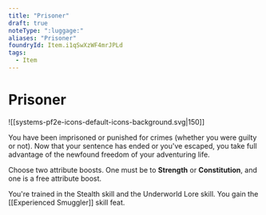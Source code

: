 ```yaml
---
title: "Prisoner"
draft: true
noteType: ":luggage:"
aliases: "Prisoner"
foundryId: Item.i1qSwXzWF4mrJPLd
tags:
  - Item
---
```


# Prisoner
![[systems-pf2e-icons-default-icons-background.svg|150]]

You have been imprisoned or punished for crimes (whether you were guilty or not). Now that your sentence has ended or you've escaped, you take full advantage of the newfound freedom of your adventuring life.

Choose two attribute boosts. One must be to **Strength** or **Constitution**, and one is a free attribute boost.

You're trained in the Stealth skill and the Underworld Lore skill. You gain the [[Experienced Smuggler]] skill feat.
